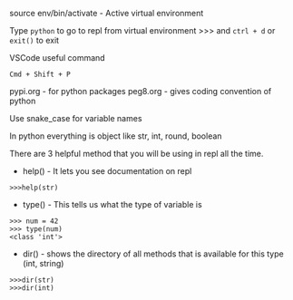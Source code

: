 source env/bin/activate - Active virtual environment

Type `python` to go to repl from virtual environment >>> and `ctrl + d` or `exit()` to exit


VSCode useful command
```
Cmd + Shift + P
```

pypi.org - for python packages
peg8.org - gives coding convention of python

Use snake_case for variable names

In python everything is object like str, int, round, boolean

There are 3 helpful method that you will be using in repl all the time.
- help() - It lets you see documentation on repl
```
>>>help(str)
```

- type() - This tells us what the type of variable is 
```
>>> num = 42
>>> type(num)
<class 'int'>
```

- dir() - shows the directory of all methods that is available for this type (int, string)
```
>>>dir(str)
>>>dir(int)
```
